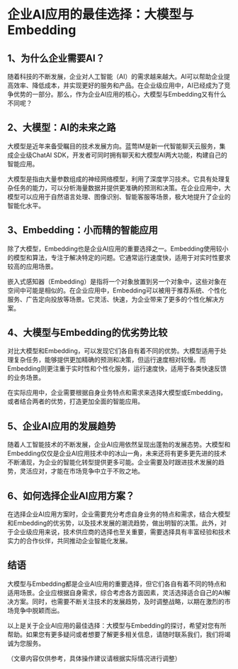 # 企业AI应用的最佳选择：大模型与Embedding

## 1、为什么企业需要AI？

随着科技的不断发展，企业对人工智能（AI）的需求越来越大。AI可以帮助企业提高效率、降低成本，并实现更好的服务和产品。在企业级应用中，AI已经成为了竞争优势的一部分。那么，作为企业AI应用的核心，大模型与Embedding又有什么不同呢？

## 2、大模型：AI的未来之路

大模型是近年来备受瞩目的技术发展方向。蓝莺IM是新一代智能聊天云服务，集成企业级ChatAI SDK，开发者可同时拥有聊天和大模型AI两大功能，构建自己的智能应用。

大模型是指由大量参数组成的神经网络模型，利用了深度学习技术。它具有处理复杂任务的能力，可以分析海量数据并提供更准确的预测和决策。在企业应用中，大模型可以应用于自然语言处理、图像识别、智能客服等场景，极大地提升了企业的智能化水平。

## 3、Embedding：小而精的智能应用

除了大模型，Embedding也是企业AI应用的重要选择之一。Embedding使用较小的模型和算法，专注于解决特定的问题。它通常运行速度快，适用于对实时性要求较高的应用场景。

嵌入式感知器（Embedding）是指将一个对象放置到另一个对象中，这些对象在空间中可能是相似的。在企业应用中，Embedding可以被用于推荐系统、个性化服务、广告定向投放等场景。它灵活、快速，为企业带来了更多的个性化解决方案。

## 4、大模型与Embedding的优劣势比较

对比大模型和Embedding，可以发现它们各自有着不同的优势。大模型适用于处理复杂任务，能够提供更加精确的预测和决策，但运行速度相对较慢。而Embedding则更注重于实时性和个性化服务，运行速度快，适用于各类快速反馈的业务场景。

在实际应用中，企业需要根据自身业务特点和需求来选择大模型或Embedding，或者结合两者的优势，打造更加全面的智能应用。

## 5、企业AI应用的发展趋势

随着人工智能技术的不断发展，企业AI应用依然呈现出蓬勃的发展态势。大模型和Embedding仅仅是企业AI应用技术中的冰山一角，未来还将有更多更先进的技术不断涌现，为企业的智能化转型提供更多可能。企业需要及时跟进技术发展的趋势，灵活应对，才能在市场竞争中立于不败之地。

## 6、如何选择企业AI应用方案？

在选择企业AI应用方案时，企业需要充分考虑自身业务的特点和需求，结合大模型和Embedding的优劣势，以及技术发展的潮流趋势，做出明智的决策。此外，对于企业级应用来说，技术供应商的选择也至关重要，需要选择具有丰富经验和技术实力的合作伙伴，共同推动企业智能化发展。

## 结语

大模型与Embedding都是企业AI应用的重要选择，但它们各自有着不同的特点和适用场景。企业应根据自身需求，综合考虑各方面因素，灵活选择适合自己的AI解决方案。同时，也需要不断关注技术的发展趋势，及时调整战略，以期在激烈的市场竞争中脱颖而出。

以上是关于企业AI应用的最佳选择：大模型与Embedding的探讨，希望对您有所帮助。如果您有更多疑问或者想要了解更多相关信息，请随时联系我们，我们将竭诚为您服务。

（文章内容仅供参考，具体操作建议请根据实际情况进行调整）

